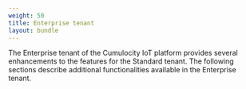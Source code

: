 ```yaml
---
weight: 50
title: Enterprise tenant
layout: bundle
---
```



The Enterprise tenant of the Cumulocity IoT platform provides several enhancements to the features for the Standard tenant. The following sections describe additional functionalities available in the Enterprise tenant.
